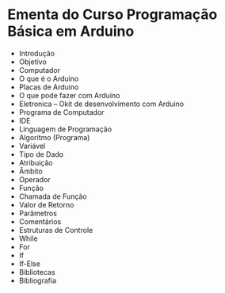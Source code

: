 # Ementa do Curso Programação Básica em Arduino

* Introdução
* Objetivo
* Computador
* O que é o Arduino
* Placas de Arduino
* O que pode fazer com Arduino
* Eletronica – Okit de desenvolvimento com Arduino
* Programa de Computador
* IDE
* Linguagem de Programação
* Algoritmo (Programa)
* Variável
* Tipo de Dado
* Atribuição
* Âmbito
* Operador
* Função
* Chamada de Função
* Valor de Retorno
* Parâmetros
* Comentários
* Estruturas de Controle
* While
* For
* If
* If-Else
* Bibliotecas
* Bibliografia
